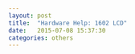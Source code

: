 ```yaml
---
layout: post
title:  "Hardware Help: 1602 LCD"
date:   2015-07-08 15:37:30
categories: others
---
```


